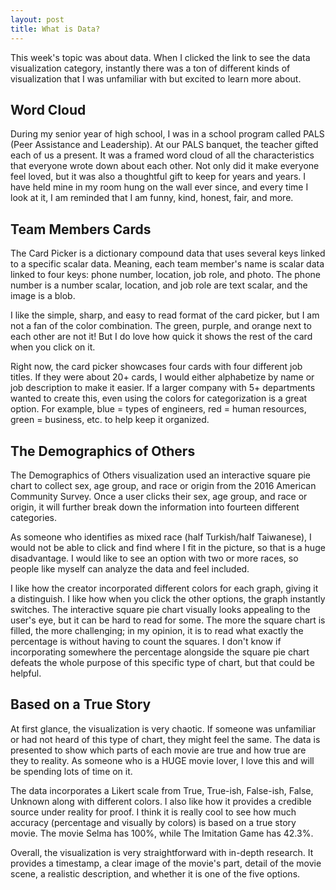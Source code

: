 ```yaml
---
layout: post
title: What is Data?
---
```


This week's topic was about data. When I clicked the link to see the data visualization category, instantly there was a ton of different kinds of visualization that I was unfamiliar with but excited to learn more about. 
<br/>

## Word Cloud

During my senior year of high school, I was in a school program called PALS (Peer Assistance and Leadership). At our PALS banquet, the teacher gifted each of us a present. It was a framed word cloud of all the characteristics that everyone wrote down about each other. Not only did it make everyone feel loved, but it was also a thoughtful gift to keep for years and years. I have held mine in my room hung on the wall ever since, and every time I look at it, I am reminded that I am funny, kind, honest, fair, and more. 
<br/>

## Team Members Cards

The Card Picker is a dictionary compound data that uses several keys linked to a specific scalar data. Meaning, each team member's name is scalar data linked to four keys: phone number, location, job role, and photo. The phone number is a number scalar, location, and job role are text scalar, and the image is a blob.
<br/>

I like the simple, sharp, and easy to read format of the card picker, but I am not a fan of the color combination. The green, purple, and orange next to each other are not it! But I do love how quick it shows the rest of the card when you click on it.
<br/>
 
Right now, the card picker showcases four cards with four different job titles. If they were about 20+ cards, I would either alphabetize by name or job description to make it easier. If a larger company with 5+ departments wanted to create this, even using the colors for categorization is a great option. For example, blue = types of engineers, red = human resources, green = business, etc. to help keep it organized.
<br/>
    
## The Demographics of Others

The Demographics of Others visualization used an interactive square pie chart to collect sex, age group, and race or origin from the 2016 American Community Survey. Once a user clicks their sex, age group, and race or origin, it will further break down the information into fourteen different categories.
<br/>

As someone who identifies as mixed race (half Turkish/half Taiwanese), I would not be able to click and find where I fit in the picture, so that is a huge disadvantage. I would like to see an option with two or more races, so people like myself can analyze the data and feel included.
<br/>

I like how the creator incorporated different colors for each graph, giving it a distinguish. I like how when you click the other options, the graph instantly switches. The interactive square pie chart visually looks appealing to the user's eye, but it can be hard to read for some. The more the square chart is filled, the more challenging; in my opinion, it is to read what exactly the percentage is without having to count the squares. I don't know if incorporating somewhere the percentage alongside the square pie chart defeats the whole purpose of this specific type of chart, but that could be helpful.
<br/>

## Based on a True Story

At first glance, the visualization is very chaotic. If someone was unfamiliar or had not heard of this type of chart, they might feel the same. The data is presented to show which parts of each movie are true and how true are they to reality. As someone who is a HUGE movie lover, I love this and will be spending lots of time on it.
<br/>

The data incorporates a Likert scale from True, True-ish, False-ish, False, Unknown along with different colors. I also like how it provides a credible source under reality for proof. I think it is really cool to see how much accuracy (percentage and visually by colors) is based on a true story movie. The movie Selma has 100%, while The Imitation Game has 42.3%.
<br/>

Overall, the visualization is very straightforward with in-depth research. It provides a timestamp, a clear image of the movie's part, detail of the movie scene, a realistic description, and whether it is one of the five options.
<br/>
